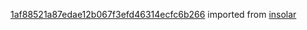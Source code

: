 [1af88521a87edae12b067f3efd46314ecfc6b266](https://github.com/insolar/insolar/commit/1af88521a87edae12b067f3efd46314ecfc6b266) imported from [insolar](https://github.com/insolar/insolar)
